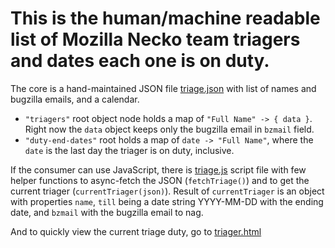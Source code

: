 # This is the human/machine readable list of Mozilla Necko team triagers and dates each one is on duty.

The core is a hand-maintained JSON file [triage.json](triage.json) with list of names and bugzilla emails, and a calendar.

- `"triagers"` root object node holds a map of `"Full Name" -> { data }`.  Right now the `data` object keeps only the bugzilla email in `bzmail` field.
- `"duty-end-dates"` root holds a map of `date -> "Full Name"`, where the `date` is the last day the triager is on duty, inclusive.

If the consumer can use JavaScript, there is [triage.js](triage.js) script file with few helper functions to async-fetch the JSON (`fetchTriage()`) and to get the current triager (`currentTriager(json)`).  Result of `currentTriager` is an object with properties `name`, `till` being a date string YYYY-MM-DD with the ending date, and `bzmail` with the bugzilla email to nag.

And to quickly view the current triage duty, go to [triager.html](https://mozilla-necko.github.io/triage-list/triager.html)

